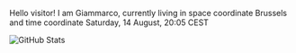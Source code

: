 Hello visitor! I am Giammarco, currently living in space coordinate Brussels and time coordinate Saturday, 14 August, 20:05 CEST

![GitHub Stats](https://github-readme-stats.vercel.app/api?username=grcasanova)

